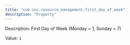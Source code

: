 ```yaml
---
title: "com.snc.resource_management.first_day_of_week"
description: "Property"
---
```


Description: First Day of Week (Monday = 1, Sunday = 7)

Value: `1`